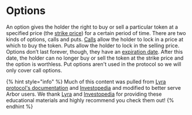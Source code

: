 # Options

An option gives the holder the right to buy or sell a particular token at a specified price (the [strike price](https://www.investopedia.com/terms/s/strikeprice.asp)) for a certain period of time. There are two kinds of options, calls and puts. [Calls](call-options.md) allow the holder to lock in a price at which to buy the token. Puts allow the holder to lock in the selling price. Options don’t last forever, though, they have an [expiration date](https://www.investopedia.com/terms/e/expiration-date.asp). After this date, the holder can no longer buy or sell the token at the strike price and the option is worthless. Put options aren't used in the protocol so we will only cover call options.

{% hint style="info" %}
Much of this content was pulled from [Lyra protocol's documentation](https://docs.lyra.finance) and [Investopedia](https://www.investopedia.com) and modified to better serve Arbor users. We thank [Lyra](https://www.lyra.finance) and [Investopedia](https://www.investopedia.com) for providing these educational materials and highly recommend you check them out!
{% endhint %}
